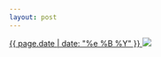 ```yaml
---
layout: post
---
```


<p>
  <a href="/66">
    <time>{{ page.date | date: "%e %B %Y" }}</time>
    <img src="https://s3.amazonaws.com/life.aaronjgreenberg.com/66.jpg">
  </a>
  
</p>
